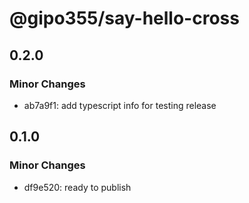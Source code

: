 # @gipo355/say-hello-cross

## 0.2.0

### Minor Changes

- ab7a9f1: add typescript info for testing release

## 0.1.0

### Minor Changes

- df9e520: ready to publish
